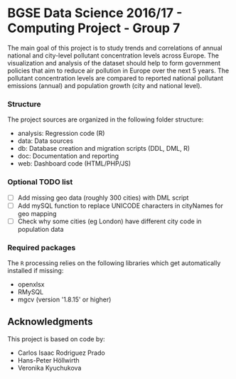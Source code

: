 # BGSE Data Science 2016/17 - Computing Project - Group 7

The main goal of this project is to study trends and correlations of annual national and 
city-level pollutant concentration levels across Europe. The visualization and analysis 
of the dataset should help to form government policies that aim to reduce air pollution 
in Europe over the next 5 years. The pollutant concentration levels are compared to 
reported national pollutant emissions (annual) and population growth (city and national level).

### Structure
The project sources are organized in the following folder structure:
- analysis: Regression code (R) 
- data: Data sources
- db: Database creation and migration scripts (DDL, DML, R)
- doc: Documentation and reporting
- web: Dashboard code (HTML/PHP/JS)  

### Optional TODO list
- [ ] Add missing geo data (roughly 300 cities) with DML script
- [ ] Add mySQL function to replace UNICODE characters in cityNames for geo mapping
- [ ] Check why some cities (eg London) have different city code in population data

### Required packages

The `R` processing relies on the following libraries which get automatically installed if missing:
- openxlsx
- RMySQL
- mgcv (version '1.8.15' or higher)

## Acknowledgments

This project is based on code by: 
- Carlos Isaac Rodriguez Prado
- Hans-Peter Höllwirth
- Veronika Kyuchukova



